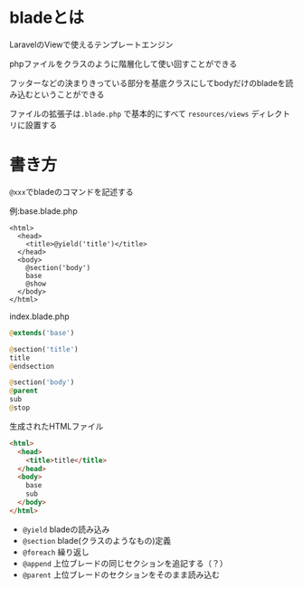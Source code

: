 # bladeとは

LaravelのViewで使えるテンプレートエンジン

phpファイルをクラスのように階層化して使い回すことができる

フッターなどの決まりきっている部分を基底クラスにしてbodyだけのbladeを読み込むということができる

ファイルの拡張子は`.blade.php` で基本的にすべて `resources/views` ディレクトリに設置する

# 書き方

`@xxx`でbladeのコマンドを記述する

例:base.blade.php
```php:base.blade.php
<html>
  <head>
    <title>@yield('title')</title>
  </head>
  <body>
    @section('body')
    base
    @show
  </body>
</html>
```
index.blade.php
```php
@extends('base')

@section('title')
title
@endsection

@section('body')
@parent
sub
@stop
```
生成されたHTMLファイル
```html
<html>
  <head>
    <title>title</title>
  </head>
  <body>
    base
    sub
  </body>
</html>
```

- `@yield` bladeの読み込み
- `@section` blade(クラスのようなもの)定義
- `@foreach` 繰り返し
- `@append` 上位ブレードの同じセクションを追記する（？）
- `@parent` 上位ブレードのセクションをそのまま読み込む
